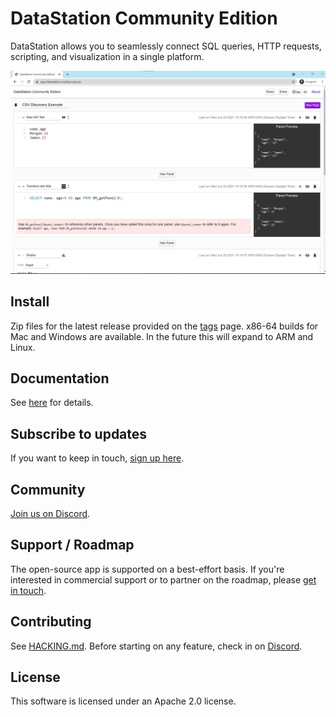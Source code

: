 # DataStation Community Edition

DataStation allows you to seamlessly connect SQL queries, HTTP requests,
scripting, and visualization in a single platform.

![A screenshot of app.datastation.multiprocess.io](./screenshot.jpg)

## Install

Zip files for the latest release provided on the
[tags](https://github.com/multiprocessio/datastation/tags)
page. x86-64 builds for Mac and Windows are available. In the future
this will expand to ARM and Linux.

## Documentation

See [here](https://datastation.multiprocess.io/docs/]) for details.

## Subscribe to updates

If you want to keep in touch, [sign up
here](https://forms.gle/wH5fdxrxXwZHoNxk8).

## Community

[Join us on Discord](https://discord.gg/f2wQBc4bXX).

## Support / Roadmap

The open-source app is supported on a best-effort basis. If you're
interested in commercial support or to partner on the roadmap, please
[get in touch](mailto:phil@multiprocess.io).

## Contributing

See [HACKING.md](HACKING.md). Before starting on any feature, check in
on [Discord](https://discord.gg/f2wQBc4bXX).

## License

This software is licensed under an Apache 2.0 license.
